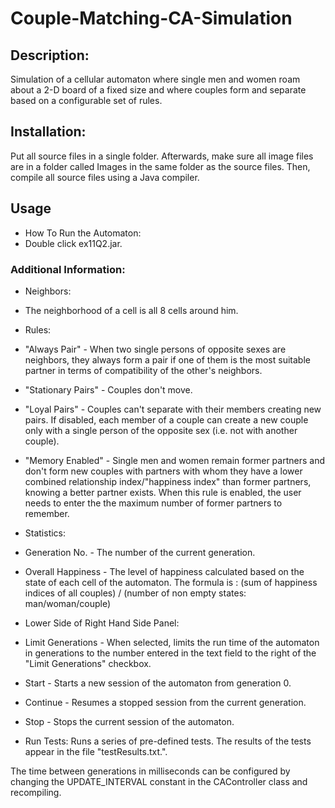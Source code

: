 # Couple-Matching-CA-Simulation
## Description:
Simulation of a cellular automaton where single men and women roam about a 2-D board of a fixed size and where couples form and separate based on a configurable set of rules.

## Installation:
Put all source files in a single folder.
Afterwards, make sure all image files are in a folder called Images in the same folder as the source files.
Then, compile all source files using a Java compiler.

## Usage
* How To Run the Automaton:
 * Double click ex11Q2.jar.

### Additional Information:

* Neighbors:
 * The neighborhood of a cell is all 8 cells around him.

* Rules:
 * "Always Pair" - When two single persons of opposite sexes are neighbors, they
		   always form a pair if one of them is the most suitable
		   partner in terms of compatibility of the other's neighbors.
 * "Stationary Pairs" - Couples don't move.
 * "Loyal Pairs" - Couples can't separate with their members creating new
		   pairs.
		   If disabled, each member of a couple can create a new couple
		   only with a single person of the opposite sex (i.e. not
		   with another couple).
* "Memory Enabled" - Single men and women remain former partners and don't form
		     new couples with partners with whom they have a lower
		     combined relationship index/"happiness index" than former 
		     partners, knowing a better partner exists.
		     When this rule is enabled, the user needs to enter the
		     the maximum number of former partners to remember.

* Statistics:
 * Generation No. - The number of the current generation.
 * Overall Happiness - The level of happiness calculated based on the state of
		    each cell of the automaton.
		    The formula is :
		    (sum of happiness indices of all couples)
		    / 
		    (number of non empty states: man/woman/couple)

* Lower Side of Right Hand Side Panel:
 * Limit Generations - When selected, limits the run time of the automaton in
		       generations to the number entered in the text field
		       to the right of the "Limit Generations" checkbox.
 * Start - Starts a new session of the automaton from generation 0.
 * Continue - Resumes a stopped session from the current generation.
 * Stop - Stops the current session of the automaton.
 * Run Tests: Runs a series of pre-defined tests. The results of the tests
	      appear in the file "testResults.txt.".

The time between generations in milliseconds can be configured by changing
the UPDATE_INTERVAL constant in the CAController class and recompiling.
